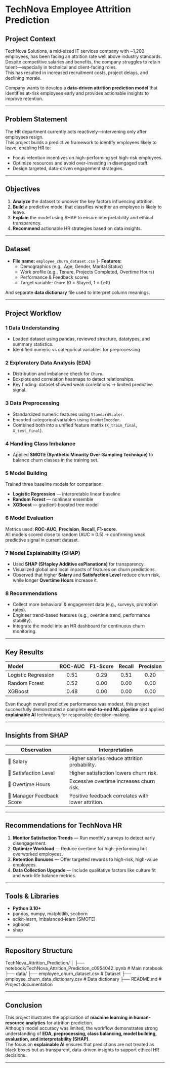 # TechNova Employee Attrition Prediction

## Project Context

TechNova Solutions, a mid-sized IT services company with ~1,200 employees, has been facing an attrition rate well above industry standards.  
Despite competitive salaries and benefits, the company struggles to retain talent—especially in technical and client-facing roles.  
This has resulted in increased recruitment costs, project delays, and declining morale.

Company wants to develop a **data-driven attrition prediction model** that identifies at-risk employees early and provides actionable insights to improve retention.

---

## Problem Statement

The HR department currently acts reactively—intervening only after employees resign.  
This project builds a predictive framework to identify employees likely to leave, enabling HR to:

- Focus retention incentives on high-performing yet high-risk employees.
- Optimize resources and avoid over-investing in disengaged staff.
- Design targeted, data-driven engagement strategies.

---

## Objectives

1. **Analyze** the dataset to uncover the key factors influencing attrition.
2. **Build** a predictive model that classifies whether an employee is likely to leave.
3. **Explain** the model using SHAP to ensure interpretability and ethical transparency.
4. **Recommend** actionable HR strategies based on data insights.

---

## Dataset

- **File name:** `employee_churn_dataset.csv`
]- **Features:**
  - Demographics (e.g., Age, Gender, Marital Status)
  - Work profile (e.g., Tenure, Projects Completed, Overtime Hours)
  - Performance & Feedback scores
  - Target variable: `Churn` (0 = Stayed, 1 = Left)

And separate **data dictionary** file used to interpret column meanings.

---

## Project Workflow

### 1️ Data Understanding

- Loaded dataset using pandas, reviewed structure, datatypes, and summary statistics.
- Identified numeric vs categorical variables for preprocessing.

### 2️ Exploratory Data Analysis (EDA)

- Distribution and imbalance check for `Churn`.
- Boxplots and correlation heatmaps to detect relationships.
- Key finding: dataset showed weak correlations → limited predictive signal.

### 3️ Data Preprocessing

- Standardized numeric features using `StandardScaler`.
- Encoded categorical variables using `OneHotEncoder`.
- Combined both into a unified feature matrix (`X_train_final`, `X_test_final`).

### 4️ Handling Class Imbalance

- Applied **SMOTE (Synthetic Minority Over-Sampling Technique)** to balance churn classes in the training set.

### 5️ Model Building

Trained three baseline models for comparison:

- **Logistic Regression** — interpretable linear baseline
- **Random Forest** — nonlinear ensemble
- **XGBoost** — gradient-boosted tree model

### 6️ Model Evaluation

Metrics used: **ROC-AUC**, **Precision**, **Recall**, **F1-score**.  
All models scored close to random (AUC ≈ 0.5) → confirming weak predictive signal in current dataset.

### 7️ Model Explainability (SHAP)

- Used **SHAP (SHapley Additive exPlanations)** for transparency.
- Visualized global and local impacts of features on churn predictions.
- Observed that higher **Salary** and **Satisfaction Level** reduce churn risk, while longer **Overtime Hours** increase it.

### 8️ Recommendations

- Collect more behavioral & engagement data (e.g., surveys, promotion rates).
- Engineer trend-based features (e.g., overtime trend, performance stability).
- Integrate the model into an HR dashboard for continuous churn monitoring.

---

## Key Results

| Model               | ROC-AUC | F1-Score | Recall | Precision |
| :------------------ | :-----: | :------: | :----: | :-------: |
| Logistic Regression |  0.51   |   0.29   |  0.51  |   0.20    |
| Random Forest       |  0.52   |   0.00   |  0.00  |   0.00    |
| XGBoost             |  0.48   |   0.00   |  0.00  |   0.00    |

Even though overall predictive performance was modest, this project successfully demonstrated a complete **end-to-end ML pipeline** and applied **explainable AI** techniques for responsible decision-making.

---

## Insights from SHAP

| Observation               | Interpretation                                     |
| ------------------------- | -------------------------------------------------- |
| 🔹 Salary                 | Higher salaries reduce attrition probability.      |
| 🔹 Satisfaction Level     | Higher satisfaction lowers churn risk.             |
| 🔹 Overtime Hours         | Excessive overtime increases churn risk.           |
| 🔹 Manager Feedback Score | Positive feedback correlates with lower attrition. |

---

## Recommendations for TechNova HR

1. **Monitor Satisfaction Trends** — Run monthly surveys to detect early disengagement.
2. **Optimize Workload** — Reduce overtime for high-performing but overworked employees.
3. **Retention Bonuses** — Offer targeted rewards to high-risk, high-value employees.
4. **Data Collection Upgrade** — Include qualitative factors like culture fit and work-life balance metrics.

---

## Tools & Libraries

- **Python 3.10+**
- pandas, numpy, matplotlib, seaborn
- scikit-learn, imbalanced-learn (SMOTE)
- xgboost
- shap

---

## Repository Structure

TechNova_Attrition_Prediction/
│
├── notebook/TechNova_Attrition_Prediction_c0954042.ipynb # Main notebook
├── data/
├── employee_churn_dataset.csv # Dataset
├── employee_churn_data_dictionary.csv # Data dictionary
├── README.md # Project documentation

---

## Conclusion

This project illustrates the application of **machine learning in human-resource analytics** for attrition prediction.  
Although model accuracy was limited, the workflow demonstrates strong understanding of **EDA, preprocessing, class balancing, model building, evaluation, and interpretability (SHAP)**.  
The focus on **explainable AI** ensures that predictions are not treated as black boxes but as transparent, data-driven insights to support ethical HR decisions.

---
